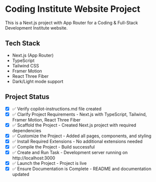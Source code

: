 # Coding Institute Website Project

This is a Next.js project with App Router for a Coding & Full-Stack Development Institute website.

## Tech Stack
- Next.js (App Router)
- TypeScript
- Tailwind CSS
- Framer Motion
- React Three Fiber
- Dark/Light mode support

## Project Status
- [x] ✅ Verify copilot-instructions.md file created
- [x] ✅ Clarify Project Requirements - Next.js with TypeScript, Tailwind, Framer Motion, React Three Fiber
- [x] ✅ Scaffold the Project - Created Next.js project with required dependencies
- [x] ✅ Customize the Project - Added all pages, components, and styling
- [x] ✅ Install Required Extensions - No additional extensions needed
- [x] ✅ Compile the Project - Build successful
- [x] ✅ Create and Run Task - Development server running on http://localhost:3000
- [x] ✅ Launch the Project - Project is live
- [x] ✅ Ensure Documentation is Complete - README and documentation updated
